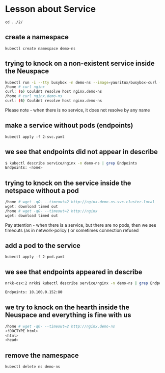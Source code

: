 # Lesson about Service

```
cd ../2/
```
## create a namespace
```
kubectl create namespace demo-ns
```

## trying to knock on a non-existent service inside the Neuspace
```sh
kubectl run -i --tty busybox -n demo-ns --image=yauritux/busybox-curl --restart=Never
/home # curl nginx
curl: (6) Couldnt resolve host nginx.demo-ns
/home # curl nginx.demo-ns
curl: (6) Couldnt resolve host nginx.demo-ns
```
Please note - when there is no service, it does not resolve by any name


## make a service without pods (endpoints)
```
kubectl apply -f 2-svc.yaml
```

## we see that endpoints did not appear in describe

```sh
$ kubectl describe service/nginx -n demo-ns | grep Endpoints
Endpoints: <none>
```
## trying to knock on the service inside the netspace without a pod

```sh
/home # wget -qO- --timeout=2 http://nginx.demo-ns.svc.cluster.local
wget: download timed out
/home # wget -qO- --timeout=2 http://nginx
wget: download timed out
```

Pay attention - when there is a service, but there are no pods, then we see timeouts (as in network-policy ) or sometimes connection refused

## add a pod to the service
```
kubectl apply -f 2-pod.yaml
```


## we see that endpoints appeared in describe
```sh
nrkk-osx:2 nrkk$ kubectl describe service/nginx -n demo-ns | grep Endpoints

Endpoints: 10.160.0.152:80
```

## we try to knock on the hearth inside the Neuspace and everything is fine with us

```sh
/home # wget -qO- --timeout=2 http://nginx.demo-ns
<!DOCTYPE html>
<html>
<head>
```

## remove the namespace
```
kubectl delete ns demo-ns
```